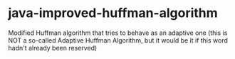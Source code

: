 # java-improved-huffman-algorithm
Modified Huffman algorithm that tries to behave as an adaptive one (this is NOT a so-called Adaptive Huffman Algorithm, but it would be it if this word hadn't already been reserved)
